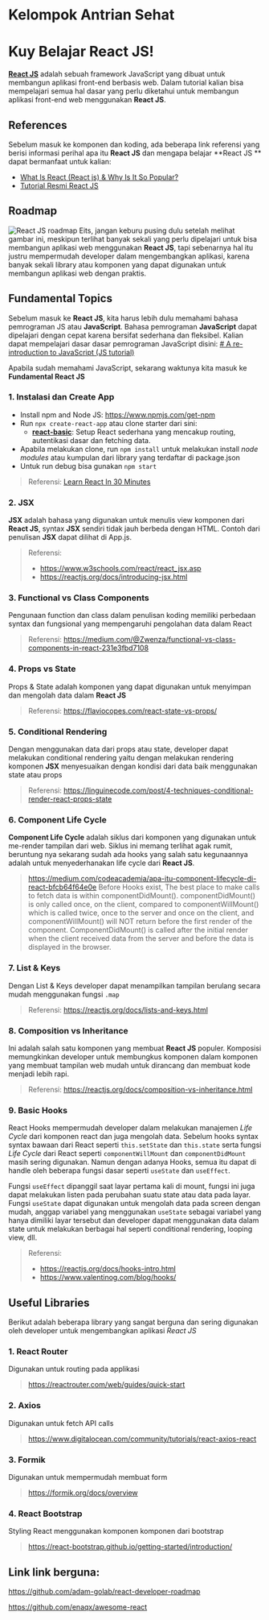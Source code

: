 # Kelompok Antrian Sehat

# Kuy Belajar React JS!

[**React JS**](https://reactjs.org/) adalah sebuah framework JavaScript yang dibuat untuk membangun aplikasi front-end berbasis web. Dalam tutorial kalian bisa mempelajari semua hal dasar yang perlu diketahui untuk membangun aplikasi front-end web menggunakan **React JS**.

## References

Sebelum masuk ke komponen dan koding, ada beberapa link referensi yang berisi informasi perihal apa itu **React JS** dan mengapa belajar **React JS ** dapat bermanfaat untuk kalian:

- [What Is React (React js) & Why Is It So Popular?](https://www.youtube.com/watch?v=N3AkSS5hXMA)
- [Tutorial Resmi React JS](https://reactjs.org)

## Roadmap

![React JS roadmap](https://roadmap.sh/roadmaps/react.png)
Eits, jangan keburu pusing dulu setelah melihat gambar ini, meskipun terlihat banyak sekali yang perlu dipelajari untuk bisa membangun aplikasi web menggunakan **React JS**, tapi sebenarnya hal itu justru mempermudah developer dalam mengembangkan aplikasi, karena banyak sekali library atau komponen yang dapat digunakan untuk membangun aplikasi web dengan praktis.

## Fundamental Topics

Sebelum masuk ke **React JS**, kita harus lebih dulu memahami bahasa pemrograman JS atau **JavaScript**. Bahasa pemrograman **JavaScript** dapat dipelajari dengan cepat karena bersifat sederhana dan fleksibel. Kalian dapat mempelajari dasar dasar pemrograman JavaScript disini:
[# A re-introduction to JavaScript (JS tutorial)](https://developer.mozilla.org/en-US/docs/Web/JavaScript/A_re-introduction_to_JavaScript)

Apabila sudah memahami JavaScript, sekarang waktunya kita masuk ke **Fundamental React JS**

### 1. Instalasi dan Create App

- Install npm and Node JS: https://www.npmjs.com/get-npm
- Run `npx create-react-app` atau clone starter dari sini:
  - [**react-basic**](https://github.com/pradiptakp/react-101/tree/master/react-basic): Setup React sederhana yang mencakup routing, autentikasi dasar dan fetching data.
- Apabila melakukan clone, run `npm install` untuk melakukan install _node modules_ atau kumpulan dari library yang terdaftar di package.json
- Untuk run debug bisa gunakan `npm start`

> Referensi: [Learn React In 30 Minutes](https://www.youtube.com/watch?v=hQAHSlTtcmY)

### 2. JSX

**JSX** adalah bahasa yang digunakan untuk menulis view komponen dari **React JS**, syntax **JSX** sendiri tidak jauh berbeda dengan HTML. Contoh dari penulisan **JSX** dapat dilihat di App.js.

> Referensi:
>
> - https://www.w3schools.com/react/react_jsx.asp
> - https://reactjs.org/docs/introducing-jsx.html

### 3. Functional vs Class Components

Pengunaan function dan class dalam penulisan koding memiliki perbedaan syntax dan fungsional yang mempengaruhi pengolahan data dalam React

> Referensi:
> https://medium.com/@Zwenza/functional-vs-class-components-in-react-231e3fbd7108

### 4. Props vs State

Props & State adalah komponen yang dapat digunakan untuk menyimpan dan mengolah data dalam **React JS**

> Referensi:
> https://flaviocopes.com/react-state-vs-props/

### 5. Conditional Rendering

Dengan menggunakan data dari props atau state, developer dapat melakukan conditional rendering yaitu dengan melakukan rendering komponen **JSX** menyesuaikan dengan kondisi dari data baik menggunakan state atau props

> Referensi:
> https://linguinecode.com/post/4-techniques-conditional-render-react-props-state

### 6. Component Life Cycle

**Component Life Cycle** adalah siklus dari komponen yang digunakan untuk me-render tampilan dari web. Siklus ini memang terlihat agak rumit, beruntung nya sekarang sudah ada hooks yang salah satu kegunaannya adalah untuk menyederhanakan life cycle dari **React JS**.

> https://medium.com/codeacademia/apa-itu-component-lifecycle-di-react-bfcb64f64e0e
> Before Hooks exist, The best place to make calls to fetch data is within componentDidMount(). componentDidMount() is only called once, on the client, compared to componentWillMount() which is called twice, once to the server and once on the client, and componentWillMount() will NOT return before the first render of the component. ComponentDidMount() is called after the initial render when the client received data from the server and before the data is displayed in the browser.

### 7. List & Keys

Dengan List & Keys developer dapat menampilkan tampilan berulang secara mudah menggunakan fungsi `.map`

> Referensi:
> https://reactjs.org/docs/lists-and-keys.html

### 8. Composition vs Inheritance

Ini adalah salah satu komponen yang membuat **React JS** populer. Komposisi memungkinkan developer untuk membungkus komponen dalam komponen yang membuat tampilan web mudah untuk dirancang dan membuat kode menjadi lebih rapi.

> Referensi:
> https://reactjs.org/docs/composition-vs-inheritance.html

### 9. Basic Hooks

React Hooks mempermudah developer dalam melakukan manajemen _Life Cycle_ dari komponen react dan juga mengolah data. Sebelum hooks syntax syntax bawaan dari React seperti `this.setState` dan `this.state` serta fungsi _Life Cycle_ dari React seperti `componentWillMount` dan `componentDidMount` masih sering digunakan. Namun dengan adanya Hooks, semua itu dapat di handle oleh beberapa fungsi dasar seperti `useState` dan `useEffect`. 

Fungsi `useEffect` dipanggil saat layar pertama kali di mount, fungsi ini juga dapat melakukan listen pada perubahan suatu state atau data pada layar. Fungsi `useState` dapat digunakan untuk mengolah data pada screen dengan mudah, anggap variabel yang menggunakan `useState` sebagai variabel yang hanya dimiliki layar tersebut dan developer dapat menggunakan data dalam state untuk melakukan berbagai hal seperti conditional rendering, looping view, dll.

> Referensi:
>
> - https://reactjs.org/docs/hooks-intro.html
> - https://www.valentinog.com/blog/hooks/

## Useful Libraries
Berikut adalah beberapa library yang sangat berguna dan sering digunakan oleh developer untuk mengembangkan aplikasi *React JS*

### 1. React Router
Digunakan untuk routing pada applikasi
> https://reactrouter.com/web/guides/quick-start

### 2. Axios
Digunakan untuk fetch API calls
> https://www.digitalocean.com/community/tutorials/react-axios-react

### 3. Formik
Digunakan untuk mempermudah membuat form
> https://formik.org/docs/overview

### 4. React Bootstrap
Styling React menggunakan komponen komponen dari bootstrap
> https://react-bootstrap.github.io/getting-started/introduction/

## Link link berguna:
https://github.com/adam-golab/react-developer-roadmap

https://github.com/enaqx/awesome-react
